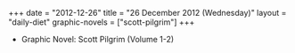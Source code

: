 +++
date = "2012-12-26"
title = "26 December 2012 (Wednesday)"
layout = "daily-diet"
graphic-novels = ["scott-pilgrim"]
+++


* Graphic Novel: Scott Pilgrim (Volume 1-2)